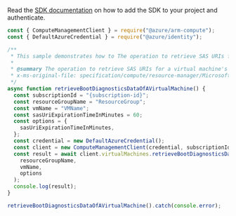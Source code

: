 Read the [SDK documentation](https://github.com/Azure/azure-sdk-for-js/blob/%40azure%2Farm-compute_19.0.0/sdk/compute/arm-compute/README.md) on how to add the SDK to your project and authenticate.

```javascript
const { ComputeManagementClient } = require("@azure/arm-compute");
const { DefaultAzureCredential } = require("@azure/identity");

/**
 * This sample demonstrates how to The operation to retrieve SAS URIs for a virtual machine's boot diagnostic logs.
 *
 * @summary The operation to retrieve SAS URIs for a virtual machine's boot diagnostic logs.
 * x-ms-original-file: specification/compute/resource-manager/Microsoft.Compute/stable/2022-03-01/ComputeRP/examples/virtualMachineExamples/VirtualMachine_RetrieveBootDiagnosticsData.json
 */
async function retrieveBootDiagnosticsDataOfAVirtualMachine() {
  const subscriptionId = "{subscription-id}";
  const resourceGroupName = "ResourceGroup";
  const vmName = "VMName";
  const sasUriExpirationTimeInMinutes = 60;
  const options = {
    sasUriExpirationTimeInMinutes,
  };
  const credential = new DefaultAzureCredential();
  const client = new ComputeManagementClient(credential, subscriptionId);
  const result = await client.virtualMachines.retrieveBootDiagnosticsData(
    resourceGroupName,
    vmName,
    options
  );
  console.log(result);
}

retrieveBootDiagnosticsDataOfAVirtualMachine().catch(console.error);
```
